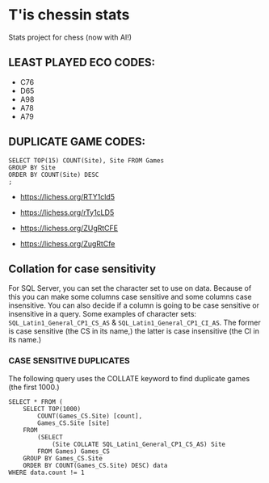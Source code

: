 # T'is chessin stats
Stats project for chess (now with AI!)
## LEAST PLAYED ECO CODES:
 - C76
 - D65
 - A98
 - A78
 - A79

## DUPLICATE GAME CODES:
```
SELECT TOP(15) COUNT(Site), Site FROM Games
GROUP BY Site
ORDER BY COUNT(Site) DESC
;
```
 - https://lichess.org/RTY1cld5
 - https://lichess.org/rTy1cLD5

 - https://lichess.org/ZUgRtCFE
 - https://lichess.org/ZugRtCfe
## Collation for case sensitivity
For SQL Server, you can set the character set to use on data.
Because of this you can make some columns case sensitive and some columns case insensitive. 
You can also decide if a column is going to be case sensitive or insensitive in a query. 
Some examples of character sets: `SQL_Latin1_General_CP1_CS_AS` & `SQL_Latin1_General_CP1_CI_AS`.
The former is case sensitive (the CS in its name,) the latter is case insensitive (the CI in its name.)
### CASE SENSITIVE DUPLICATES
The following query uses the COLLATE keyword to find duplicate games (the first 1000.)
```
SELECT * FROM (
	SELECT TOP(1000)
		COUNT(Games_CS.Site) [count],
		Games_CS.Site [site]
	FROM
		(SELECT
			(Site COLLATE SQL_Latin1_General_CP1_CS_AS) Site
		FROM Games) Games_CS
	GROUP BY Games_CS.Site
	ORDER BY COUNT(Games_CS.Site) DESC) data
WHERE data.count != 1
```
